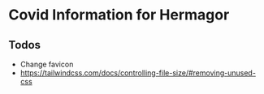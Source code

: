 # Covid Information for Hermagor

## Todos
- Change favicon
- https://tailwindcss.com/docs/controlling-file-size/#removing-unused-css